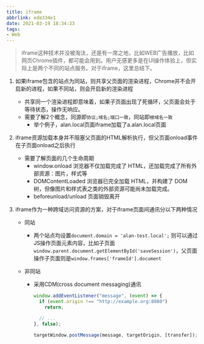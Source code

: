 ```yaml
---
title: iframe
abbrlink: ede334e1
date: 2021-03-19 18:34:23
tags:
- Web
---
```


> iframe这种技术并没被淘汰，还是有一席之地，比如WEB广告播放，比如网页Chrome插件，都可能会用到。用户无感更多是在UI操作体验上，但实际上是两个不同的站点服务。对于iframe，这里总结下。



1. 如果iframe包含的站点为同站，则共享父页面的渲染进程，Chrome并不会开启新的进程，如果不同站，则会开启新的渲染进程

   - 共享同一个渲染进程即意味着，如果子页面出现了死循环，父页面会处于等待状态，操作无响应。
   - 需要了解2个概念，同源即`协议;域名;端口一致`，同站即`根域名一致`
     - 举个例子，alan.local页面iframe加载了a.alan.local页面

2. iframe资源加载本身并不阻塞父页面的HTML解析执行，但父页面onload事件在子页面onload之后执行

   - 需要了解页面的几个生命周期
     - window.onload 浏览器不仅加载完成了 HTML，还加载完成了所有外部资源：图片，样式等
     - DOMContentLoaded 浏览器已完全加载 HTML，并构建了 DOM 树，但像图片和样式表之类的外部资源可能尚未加载完成。
     - beforeunload/unload 页面销毁离开

3. iframe作为一种跨域访问资源的方案，对于iframe页面间通讯分以下两种情况

   - 同站

     - 两个站点均设置`document.domain = 'alan-test.local';` 则可以通过JS操作页面元素内容，比如子页面`window.parent.document.getElementById('saveSession')`，父页面操作子页面则是`window.frames['frameId'].document`

   - 非同站

     - 采用CDM(cross document messaging)通讯

       ```javascript
       window.addEventListener("message", (event) => {
         if (event.origin !== "http://example.org:8080")
           return;
       
         // ...
       }, false);
       
       targetWindow.postMessage(message, targetOrigin, [transfer]);
       ```

       